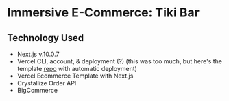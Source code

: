 # Immersive E-Commerce: Tiki Bar

## Technology Used

- Next.js v.10.0.7
- Vercel CLI, account,  & deployment (?) (this was too much, but here's the template [repo](https://github.com/danitcodes/vercel-ecommerce) with automatic deployment)
- Vercel Ecommerce Template with Next.js
- Crystallize Order API
- BigCommerce
